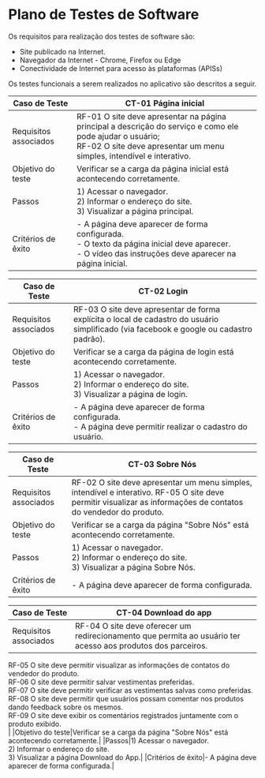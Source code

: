 # Plano de Testes de Software

Os requisitos para realização dos testes de software são:
- Site publicado na Internet.
- Navegador da Internet - Chrome, Firefox ou Edge
- Conectividade de Internet para acesso às plataformas (APISs)

Os testes funcionais a serem realizados no aplicativo são descritos a seguir.

|Caso de Teste|CT-01 Página inicial|
|-------------|--------------------|
|Requisitos associados|RF-01 O site deve apresentar na página principal a descrição do serviço e como ele pode ajudar o usuário; <br> RF-02 O site deve apresentar um menu simples, intendível e interativo.|
|Objetivo do teste|Verificar se a carga da página inicial está acontecendo corretamente.|
|Passos|1) Acessar o navegador. <br> 2) Informar o endereço do site. <br> 3) Visualizar a página principal.|
|Critérios de êxito|- A página deve aparecer de forma configurada. <br> - O texto da página inicial deve aparecer. <br> - O vídeo das instruções deve aparecer na página inicial.|

|Caso de Teste|CT-02 Login|
|-------------|--------------------|
|Requisitos associados|RF-03 O site deve apresentar de forma explícita o local de cadastro do usuário simplificado (via facebook e google ou cadastro padrão).|
|Objetivo do teste|Verificar se a carga da página de login está acontecendo corretamente.|
|Passos|1) Acessar o navegador. <br> 2) Informar o endereço do site. <br> 3) Visualizar a página de login.|
|Critérios de êxito|- A página deve aparecer de forma configurada. <br> - A página deve permitir realizar o cadastro do usuário.|

|Caso de Teste|CT-03 Sobre Nós|
|-------------|--------------------|
|Requisitos associados|RF-02 O site deve apresentar um menu simples, intendível e interativo. RF-05 O site deve permitir visualizar as informações de contatos do vendedor do produto.|
|Objetivo do teste|Verificar se a carga da página "Sobre Nós" está acontecendo corretamente.|
|Passos|1) Acessar o navegador. <br> 2) Informar o endereço do site. <br> 3) Visualizar a página Sobre Nós.|
|Critérios de êxito|- A página deve aparecer de forma configurada.|

|Caso de Teste|CT-04 Download do app|
|-------------|--------------------|
|Requisitos associados|RF-04 O site deve oferecer um redirecionamento que permita ao usuário ter acesso aos produtos dos parceiros. <br>
RF-05 O site deve permitir visualizar as informações de contatos do vendedor do produto. <br>
RF-06 O site deve permitir salvar vestimentas preferidas.<br>
RF-07 O site deve permitir verificar as vestimentas salvas como preferidas. <br>
RF-08 O site deve permitir que usuários possam comentar nos produtos dando feedback sobre os mesmos. <br>
RF-09 O site deve exibir os comentários registrados juntamente com o produto exibido. <br>|
|Objetivo do teste|Verificar se a carga da página "Sobre Nós" está acontecendo corretamente.|
|Passos|1) Acessar o navegador. <br> 2) Informar o endereço do site. <br> 3) Visualizar a página Download do App.|
|Critérios de êxito|- A página deve aparecer de forma configurada.|
